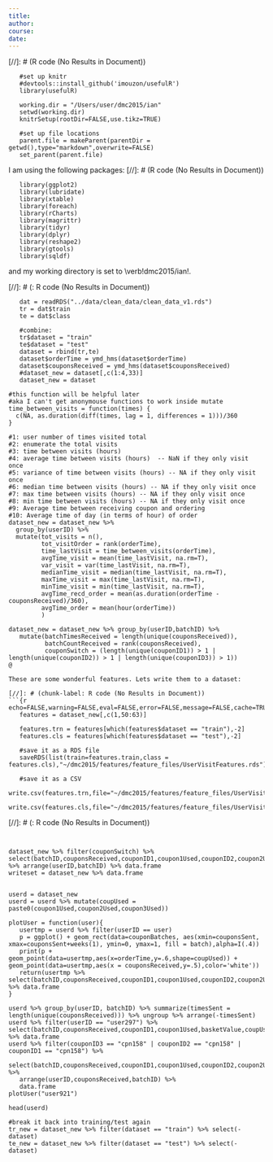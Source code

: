 ```yaml
---
title: 
author: 
course: 
date: 
---
```


[//]: # (R code (No Results in Document))
```{r set-parent, echo=FALSE,warning=FALSE,error=FALSE,message=FALSE,cache=TRUE,warning=FALSE,include=FALSE,comment=NA}
   #set up knitr
   #devtools::install_github('imouzon/usefulR')
   library(usefulR)

   working.dir = "/Users/user/dmc2015/ian"
   setwd(working.dir)
   knitrSetup(rootDir=FALSE,use.tikz=TRUE)

   #set up file locations
   parent.file = makeParent(parentDir = getwd(),type="markdown",overwrite=FALSE)
   set_parent(parent.file)
```
I am using the following packages:
[//]: # (R code (No Results in Document))
```{r paks, echo=TRUE, cache=FALSE, message=FALSE, tidy=FALSE, include=TRUE}
   library(ggplot2)
   library(lubridate)
   library(xtable)
   library(foreach)
   library(rCharts)
   library(magrittr)
   library(tidyr)
   library(dplyr)
   library(reshape2)
   library(gtools)
   library(sqldf)
```
and my working directory is set to \verb!dmc2015/ian!.


[//]: # (: R code (No Results in Document))
```{r echo=FALSE,warning=FALSE,error=FALSE,message=FALSE,cache=TRUE,warning=FALSE,include=FALSE,comment=NA}
   dat = readRDS("../data/clean_data/clean_data_v1.rds")
   tr = dat$train
   te = dat$class

   #combine:
   tr$dataset = "train"
   te$dataset = "test"
   dataset = rbind(tr,te)
   dataset$orderTime = ymd_hms(dataset$orderTime)
   dataset$couponsReceived = ymd_hms(dataset$couponsReceived)
   #dataset_new = dataset[,c(1:4,33)]
   dataset_new = dataset

#this function will be helpful later
#aka I can't get anonymouse functions to work inside mutate
time_between_visits = function(times) {
  c(NA, as.duration(diff(times, lag = 1, differences = 1)))/360
}

#1: user number of times visited total
#2: enumerate the total visits
#3: time between visits (hours)
#4: average time between visits (hours)  -- NaN if they only visit once
#5: variance of time between visits (hours) -- NA if they only visit once
#6: median time between visits (hours) -- NA if they only visit once
#7: max time between visits (hours) -- NA if they only visit once
#8: min time between visits (hours) -- NA if they only visit once
#9: Average time between receiving coupon and ordering
#10: Average time of day (in terms of hour) of order
dataset_new = dataset_new %>% 
  group_by(userID) %>% 
  mutate(tot_visits = n(),
         tot_visitOrder = rank(orderTime),
         time_lastVisit = time_between_visits(orderTime),
         avgTime_visit = mean(time_lastVisit, na.rm=T),
         var_visit = var(time_lastVisit, na.rm=T),
         medianTime_visit = median(time_lastVisit, na.rm=T),
         maxTime_visit = max(time_lastVisit, na.rm=T),
         minTime_visit = min(time_lastVisit, na.rm=T),
         avgTime_recd_order = mean(as.duration(orderTime - couponsReceived)/360),
         avgTime_order = mean(hour(orderTime))
         )

dataset_new = dataset_new %>% group_by(userID,batchID) %>%
   mutate(batchTimesReceived = length(unique(couponsReceived)), 
          batchCountReceived = rank(couponsReceived),
          couponSwitch = (length(unique(couponID1)) > 1 | length(unique(couponID2)) > 1 | length(unique(couponID3)) > 1))
@

These are some wonderful features. Lets write them to a dataset:

[//]: # (chunk-label: R code (No Results in Document))
```{r echo=FALSE,warning=FALSE,eval=FALSE,error=FALSE,message=FALSE,cache=TRUE,warning=FALSE,include=FALSE,comment=NA}
   features = dataset_new[,c(1,50:63)]

   features.trn = features[which(features$dataset == "train"),-2]
   features.cls = features[which(features$dataset == "test"),-2]

   #save it as a RDS file
   saveRDS(list(train=features.train,class = features.cls),"~/dmc2015/features/feature_files/UserVisitFeatures.rds")

   #save it as a CSV
   write.csv(features.trn,file="~/dmc2015/features/feature_files/UserVisitFeatures_train.csv",na="",quote=FALSE,row.names=FALSE)
   write.csv(features.cls,file="~/dmc2015/features/feature_files/UserVisitFeatures_class.csv",na="",quote=FALSE,row.names=FALSE)
```

[//]: # (: R code (No Results in Document))
```{r echo=FALSE,warning=FALSE,error=FALSE,message=FALSE,cache=TRUE,warning=FALSE,include=FALSE,comment=NA}


dataset_new %>% filter(couponSwitch) %>% select(batchID,couponsReceived,couponID1,coupon1Used,couponID2,coupon2Used,couponID3,coupon3Used) %>% arrange(userID,batchID) %>% data.frame
writeset = dataset_new %>% data.frame


userd = dataset_new
userd = userd %>% mutate(coupUsed = paste0(coupon1Used,coupon2Used,coupon3Used))

plotUser = function(user){
   usertmp = userd %>% filter(userID == user)
   p = ggplot() + geom_rect(data=couponBatches, aes(xmin=couponsSent, xmax=couponsSent+weeks(1), ymin=0, ymax=1, fill = batch),alpha=I(.4)) 
   print(p + geom_point(data=usertmp,aes(x=orderTime,y=.6,shape=coupUsed)) + geom_point(data=usertmp,aes(x = couponsReceived,y=.5),color='white'))
   return(usertmp %>% select(batchID,couponsReceived,couponID1,coupon1Used,couponID2,coupon2Used,couponID3,coupon3Used)) %>% data.frame
}

userd %>% group_by(userID, batchID) %>% summarize(timesSent = length(unique(couponsReceived))) %>% ungroup %>% arrange(-timesSent)
userd %>% filter(userID == "user297") %>% select(batchID,couponsReceived,couponID1,coupon1Used,basketValue,coupUsed) %>% data.frame
userd %>% filter(couponID3 == "cpn158" | couponID2 == "cpn158" | couponID1 == "cpn158") %>% 
   select(batchID,couponsReceived,couponID1,coupon1Used,couponID2,coupon2Used,couponID3,coupon3Used) %>% 
   arrange(userID,couponsReceived,batchID) %>%
   data.frame
plotUser("user921")

head(userd)

#break it back into training/test again
tr_new = dataset_new %>% filter(dataset == "train") %>% select(-dataset)
te_new = dataset_new %>% filter(dataset == "test") %>% select(-dataset)
```


